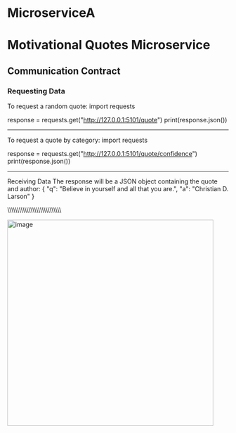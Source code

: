 # MicroserviceA
# Motivational Quotes Microservice

## Communication Contract

### Requesting Data
To request a random quote:
import requests

response = requests.get("http://127.0.0.1:5101/quote")
print(response.json())

-------------------------------------------------------

To request a quote by category:
import requests

response = requests.get("http://127.0.0.1:5101/quote/confidence")
print(response.json())

-------------------------------------------------------

Receiving Data
The response will be a JSON object containing the quote and author:
{
    "q": "Believe in yourself and all that you are.",
    "a": "Christian D. Larson"
}

\\\\\\\\\\\\\\\\\\\\\\\\\\\\\\\\\\\\\\\\\\\\\\\\\\\\\\\

<img width="469" alt="image" src="https://github.com/user-attachments/assets/65b2e826-5276-4c39-8637-57c1d8e3e373" />

